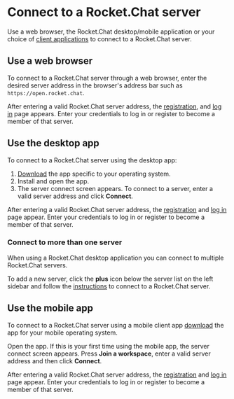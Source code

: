 # Connect to a Rocket.Chat server

Use a web browser, the Rocket.Chat desktop/mobile application or your choice of [client applications](https://rocket.chat/download) to connect to a Rocket.Chat server.

## Use a web browser

To connect to a Rocket.Chat server through a web browser, enter the desired server address in the browser's address bar such as `https://open.rocket.chat`.

After entering a valid Rocket.Chat server address, the [registration](registration.md), and [log in]() page appears. Enter your credentials to log in or register to become a member of that server.

## Use the desktop app

To connect to a Rocket.Chat server using the desktop app:

1. [Download](https://rocket.chat/download) the app specific to your operating system.
2. Install and open the app.
3. The server connect screen appears. To connect to a server, enter a valid server address and click **Connect**.

After entering a valid Rocket.Chat server address, the [registration](registration.md) and [log in]() page appear. Enter your credentials to log in or register to become a member of that server.

### Connect to more than one server

When using a Rocket.Chat desktop application you can connect to multiple Rocket.Chat servers.

To add a new server, click the **plus** icon below the server list on the left sidebar and follow the [instructions](connecting-to-a-server.md) to connect to a Rocket.Chat server.

## Use the mobile app

To connect to a Rocket.Chat server using a mobile client app [download](../../installation/mobile-and-desktop-apps.md#mobile-apps) the app for your mobile operating system. 

Open the app. If this is your first time using the mobile app, the server connect screen appears. Press **Join a workspace**, enter a valid server address and then click **Connect**.

After entering a valid Rocket.Chat server address, the [registration](registration.md) and [log in]() page appear. Enter your credentials to log in or register to become a member of that server.

